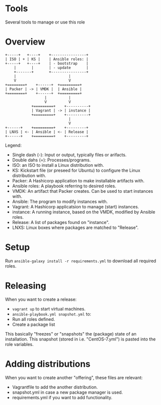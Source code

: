 # Tools
Several tools to manage or use this role

# Overview
```text
+-----+   +----+    +----------------+
| ISO | + | KS |    | Ansible roles: |
+-----+   +----+    | - bootstrap    |
    |       |       | - update       |
    +-------+       +----------------+
    |                        |
    V                        V
+========+    +------+  +=========+
| Packer | -> | VMDK |  | Ansible |
+========+    +------+  +=========+
                  |          |
                  V          V
            +=========+    +----------+
            | Vagrant | -> | instance |
            +=========+    +----------+
                             |
                             V
+------+    +=========+    +---------+
| LNXS | <- | Ansible | <- | Release |
+------+    +=========+    +---------+
```

Legend:
- Single dash (-): Input or output, typically files or arifacts.
- Double dahs (=): Processes/programs.
- ISO: an ISO to install a Linux distribution with.
- KS: Kickstart file (or preseed for Ubuntu) to configure the Linux distribution with.
- Packer: A Hashicorp application to make installable artifacts with.
- Ansible roles: A playbook referring to desired roles.
- VMDK: An artifact that Packer creates. Can be used to start instances with.
- Ansible: The program to modify instances with.
- Vagrant: A Hashicorp applicatsion to manage (start) instances.
- instance: A running instance, based on the VMDK, modified by Ansible roles.
- Release: A list of packages found on "instance".
- LNXS: Linux boxes where packages are matched to "Release".

# Setup
Run `ansible-galaxy install -r requirements.yml` to download all required roles.

# Releasing
When you want to create a release:
- `vagrant up` to start virtual machines.
- `ansible-playbook.yml snapshot.yml` to:
- Run all roles defined.
- Create a package list

This basically "freezes" or "snapshots" the (package) state of an installation. This snapshot (stored in i.e. "CentOS-7.yml") is pasted into the role variables.

# Adding distributions
When you want to create another "offering", these files are relevant:
- Vagrantfile to add the another distribution.
- snapshot.yml in case a new package manager is used.
- requirements.yml if you want to add functionality.
